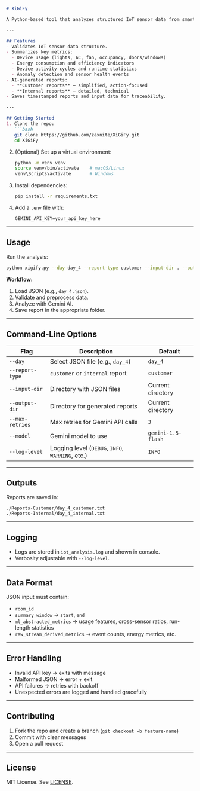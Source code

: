 ````markdown
# XiGiFy 

A Python-based tool that analyzes structured IoT sensor data from smart rooms using Google's Gemini AI to detect energy inefficiencies, anomalies, behavioral patterns, and actionable insights.

---

## Features
- Validates IoT sensor data structure.
- Summarizes key metrics:
  - Device usage (lights, AC, fan, occupancy, doors/windows)  
  - Energy consumption and efficiency indicators  
  - Device activity cycles and runtime statistics  
  - Anomaly detection and sensor health events  
- AI-generated reports:
  - **Customer reports** – simplified, action-focused  
  - **Internal reports** – detailed, technical  
- Saves timestamped reports and input data for traceability.

---

## Getting Started
1. Clone the repo:
   ```bash
   git clone https://github.com/zaxnite/XiGiFy.git
   cd XiGiFy
````

2. (Optional) Set up a virtual environment:

   ```bash
   python -m venv venv
   source venv/bin/activate    # macOS/Linux
   venv\Scripts\activate       # Windows
   ```
3. Install dependencies:

   ```bash
   pip install -r requirements.txt
   ```
4. Add a `.env` file with:

   ```text
   GEMINI_API_KEY=your_api_key_here
   ```

---

## Usage

Run the analysis:

```bash
python xigify.py --day day_4 --report-type customer --input-dir . --output-dir .
```

**Workflow:**

1. Load JSON (e.g., `day_4.json`).
2. Validate and preprocess data.
3. Analyze with Gemini AI.
4. Save report in the appropriate folder.

---

## Command-Line Options

| Flag            | Description                                      | Default            |
| --------------- | ------------------------------------------------ | ------------------ |
| `--day`         | Select JSON file (e.g., `day_4`)                 | `day_4`            |
| `--report-type` | `customer` or `internal` report                  | `customer`         |
| `--input-dir`   | Directory with JSON files                        | Current directory  |
| `--output-dir`  | Directory for generated reports                  | Current directory  |
| `--max-retries` | Max retries for Gemini API calls                 | `3`                |
| `--model`       | Gemini model to use                              | `gemini-1.5-flash` |
| `--log-level`   | Logging level (`DEBUG`, `INFO`, `WARNING`, etc.) | `INFO`             |

---

## Outputs

Reports are saved in:

```
./Reports-Customer/day_4_customer.txt
./Reports-Internal/day_4_internal.txt
```

---

## Logging

* Logs are stored in `iot_analysis.log` and shown in console.
* Verbosity adjustable with `--log-level`.

---

## Data Format

JSON input must contain:

* `room_id`
* `summary_window` → `start`, `end`
* `ml_abstracted_metrics` → usage features, cross-sensor ratios, run-length statistics
* `raw_stream_derived_metrics` → event counts, energy metrics, etc.

---

## Error Handling

* Invalid API key → exits with message
* Malformed JSON → error + exit
* API failures → retries with backoff
* Unexpected errors are logged and handled gracefully

---

## Contributing

1. Fork the repo and create a branch (`git checkout -b feature-name`)
2. Commit with clear messages
3. Open a pull request

---

## License

MIT License. See [LICENSE](LICENSE).

```

